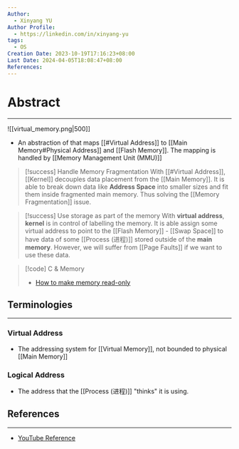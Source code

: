 ```yaml
---
Author:
  - Xinyang YU
Author Profile:
  - https://linkedin.com/in/xinyang-yu
tags:
  - OS
Creation Date: 2023-10-19T17:16:23+08:00
Last Date: 2024-04-05T18:08:47+08:00
References: 
---
```

# Abstract
---
![[virtual_memory.png|500]]

- An abstraction of that maps [[#Virtual Address]] to [[Main Memory#Physical Address]] and [[Flash Memory]]. The mapping is handled by [[Memory Management Unit (MMU)]]


>[!success] Handle Memory Fragmentation
> With [[#Virtual Address]], [[Kernel]] decouples data placement from the [[Main Memory]]. It is able to break down data like **Address Space** into smaller sizes and fit them inside fragmented main memory. Thus solving the [[Memory Fragmentation]] issue.

>[!success] Use storage as part of the memory
> With **virtual address**, **kernel** is in control of labelling the memory. It is able assign some virtual address to point to the [[Flash Memory]] - [[Swap Space]] to have data of some [[Process (进程)]] stored outside of the **main memory**. However, we will suffer from [[Page Faults]] if we want to use these data.


>[!code] C & Memory
> - [How to make memory read-only](https://youtu.be/AYSISa95oJE?si=3FJPQoTuLC5MHei8)


## Terminologies
---
### Virtual Address
- The addressing system for [[Virtual Memory]], not bounded to physical [[Main Memory]]
### Logical Address
- The address that the [[Process (进程)]] "thinks" it is using.


## References
---
- [YouTube Reference](https://youtu.be/2quKyPnUShQ?si=1jc9zDESuSoje2XC)
